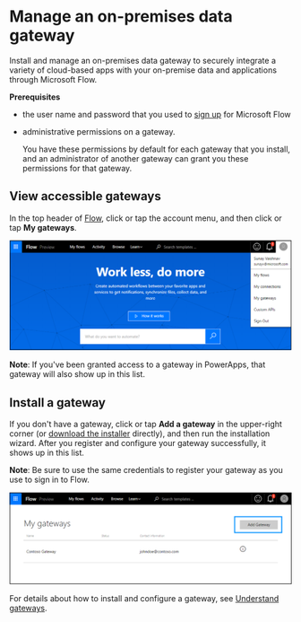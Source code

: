 <properties
    pageTitle="Manage gateways | Microsoft Flow"
    description="View and install an on-premises data gateway in Microsoft Flow"
    services=""
    suite="flow"
    documentationCenter="na"
    authors="sunaysv"
    manager="erikre"
    editor=""
    tags=""/>

<tags
   ms.service="flow"
   ms.devlang="na"
   ms.topic="article"
   ms.tgt_pltfrm="na"
   ms.workload="na"
   ms.date="07/05/2016"
   ms.author="sunayv"/>

# Manage an on-premises data gateway #
Install and manage an on-premises data gateway to securely integrate a variety of cloud-based apps with your on-premise data and applications through Microsoft Flow.

**Prerequisites**

- the user name and password that you used to [sign up](sign-up-sign-in.md) for Microsoft Flow
- administrative permissions on a gateway.

	You have these permissions by default for each gateway that you install, and an administrator of another gateway can grant you these permissions for that gateway.

## View accessible gateways ##
In the top header of [Flow](https://flow.microsoft.com), click or tap the account menu, and then click or tap **My gateways**.

![Gateway under manage][1]

**Note**: If you've been granted access to a gateway in PowerApps, that gateway will also show up in this list.

## Install a gateway ##   
If you don't have a gateway, click or tap **Add a gateway** in the upper-right corner (or [download the installer](http://go.microsoft.com/fwlink/?LinkID=820580&clcid=0x409) directly), and then run the installation wizard. After you register and configure your gateway successfully, it shows up in this list.

**Note**: Be sure to use the same credentials to register your gateway as you use to sign in to Flow.

![Gateway installation][2]

For details about how to install and configure a gateway, see [Understand gateways](gateway-reference.md).

<!-- Image references -->
[1]: ./media/manage-gateway/view-gateways.png
[2]: ./media/manage-gateway/list-gateways.png
